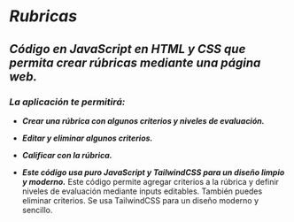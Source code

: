 # **_Rubricas_**

## **_Código en JavaScript en HTML y CSS que permita crear rúbricas mediante una página web._**

### **_La aplicación te permitirá:_**

- **_Crear una rúbrica con algunos criterios y niveles de evaluación._**
  
- **_Editar y eliminar algunos criterios._**

- **_Calificar con la rúbrica._**
  
- **_Este código usa puro JavaScript y TailwindCSS para un diseño limpio y moderno._**
Este código permite agregar criterios a la rúbrica y definir niveles de evaluación mediante inputs editables. También puedes eliminar criterios. Se usa TailwindCSS para un diseño moderno y sencillo.
